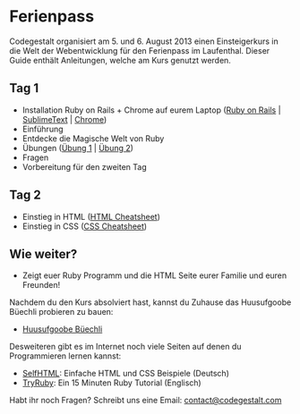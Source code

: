 # Ferienpass

Codegestalt organisiert am 5. und 6. August 2013 einen Einsteigerkurs in die Welt der Webentwicklung für den Ferienpass im Laufenthal.
Dieser Guide enthält Anleitungen, welche am Kurs genutzt werden.

## Tag 1

* Installation Ruby on Rails + Chrome auf eurem Laptop ([Ruby on Rails](/rails/installation.de.md) | [SublimeText](http://www.sublimetext.com/2) | [Chrome](https://www.google.com/intl/en/chrome/browser/?brand=CHMO#eula))
* Einführung
* Entdecke die Magische Welt von Ruby
* Übungen ([Übung 1](exercises/exercise-01.de.md) | [Übung 2](exercises/exercise-02.de.md))
* Fragen
* Vorbereitung für den zweiten Tag

## Tag 2

* Einstieg in HTML ([HTML Cheatsheet](cheatsheets/html.de.md))
* Einstieg in CSS ([CSS Cheatsheet](cheatsheets/css.de.md))

## Wie weiter?

* Zeigt euer Ruby Programm und die HTML Seite eurer Familie und euren Freunden!

Nachdem du den Kurs absolviert hast, kannst du Zuhause das Huusufgoobe Büechli probieren zu bauen:

* [Huusufgoobe Büechli](huusufgoobe-buechli.de.md)

Desweiteren gibt es im Internet noch viele Seiten auf denen du Programmieren lernen kannst:

* [SelfHTML](http://de.selfhtml.org/): Einfache HTML und CSS Beispiele (Deutsch)
* [TryRuby](http://tryruby.org/): Ein 15 Minuten Ruby Tutorial (Englisch)

Habt ihr noch Fragen? Schreibt uns eine Email: [contact@codegestalt.com](mailto:contact@codegestalt.com)
